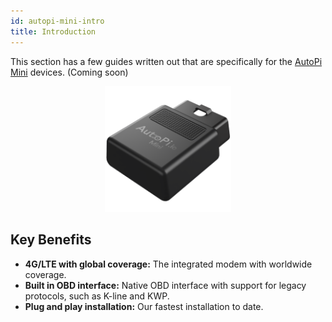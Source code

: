 ```yaml
---
id: autopi-mini-intro
title: Introduction
---
```


This section has a few guides written out that are specifically for the [AutoPi](https://www.autopi.io) [Mini](https://www.autopi.io/hardware/autopi-mini) devices. (Coming soon)

<p align="center">
<img src="/img/hardware/autopi_mini/AutoPi_Mini_5_Top_right.png" alt="AutoPi Mini" width="40%" />
</p>

## Key Benefits
- **4G/LTE with global coverage:** The integrated modem with worldwide coverage.
- **Built in OBD interface:** Native OBD interface with support for legacy protocols, such as K-line and KWP.
- **Plug and play installation:** Our fastest installation to date.
